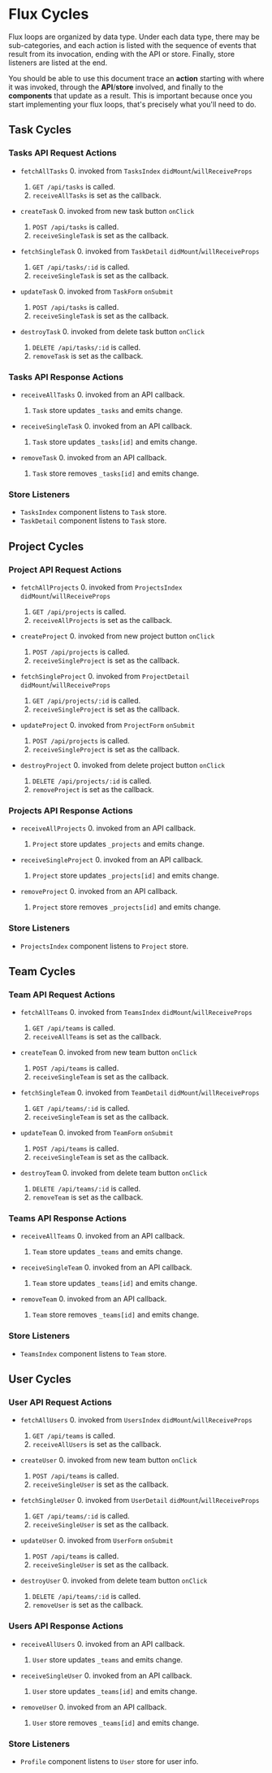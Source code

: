 # Flux Cycles

Flux loops are organized by data type. Under each data type, there may
be sub-categories, and each action is listed with the sequence of events
that result from its invocation, ending with the API or store. Finally,
store listeners are listed at the end.

You should be able to use this document trace an **action** starting
with where it was invoked, through the **API**/**store** involved, and
finally to the **components** that update as a result. This is important
because once you start implementing your flux loops, that's precisely
what you'll need to do.


## Task Cycles

### Tasks API Request Actions

* `fetchAllTasks`
  0. invoked from `TasksIndex` `didMount`/`willReceiveProps`
  1. `GET /api/tasks` is called.
  2. `receiveAllTasks` is set as the callback.

* `createTask`
  0. invoked from new task button `onClick`
  1. `POST /api/tasks` is called.
  2. `receiveSingleTask` is set as the callback.

* `fetchSingleTask`
  0. invoked from `TaskDetail` `didMount`/`willReceiveProps`
  1. `GET /api/tasks/:id` is called.
  2. `receiveSingleTask` is set as the callback.

* `updateTask`
  0. invoked from `TaskForm` `onSubmit`
  1. `POST /api/tasks` is called.
  2. `receiveSingleTask` is set as the callback.

* `destroyTask`
  0. invoked from delete task button `onClick`
  1. `DELETE /api/tasks/:id` is called.
  2. `removeTask` is set as the callback.

### Tasks API Response Actions

* `receiveAllTasks`
  0. invoked from an API callback.
  1. `Task` store updates `_tasks` and emits change.

* `receiveSingleTask`
  0. invoked from an API callback.
  1. `Task` store updates `_tasks[id]` and emits change.

* `removeTask`
  0. invoked from an API callback.
  1. `Task` store removes `_tasks[id]` and emits change.

### Store Listeners

* `TasksIndex` component listens to `Task` store.
* `TaskDetail` component listens to `Task` store.

## Project Cycles

### Project API Request Actions

* `fetchAllProjects`
  0. invoked from `ProjectsIndex` `didMount`/`willReceiveProps`
  1. `GET /api/projects` is called.
  2. `receiveAllProjects` is set as the callback.

* `createProject`
  0. invoked from new project button `onClick`
  1. `POST /api/projects` is called.
  2. `receiveSingleProject` is set as the callback.

* `fetchSingleProject`
  0. invoked from `ProjectDetail` `didMount`/`willReceiveProps`
  1. `GET /api/projects/:id` is called.
  2. `receiveSingleProject` is set as the callback.

* `updateProject`
  0. invoked from `ProjectForm` `onSubmit`
  1. `POST /api/projects` is called.
  2. `receiveSingleProject` is set as the callback.

* `destroyProject`
  0. invoked from delete project button `onClick`
  1. `DELETE /api/projects/:id` is called.
  2. `removeProject` is set as the callback.

### Projects API Response Actions

* `receiveAllProjects`
  0. invoked from an API callback.
  1. `Project` store updates `_projects` and emits change.

* `receiveSingleProject`
  0. invoked from an API callback.
  1. `Project` store updates `_projects[id]` and emits change.

* `removeProject`
  0. invoked from an API callback.
  1. `Project` store removes `_projects[id]` and emits change.

### Store Listeners

* `ProjectsIndex` component listens to `Project` store.

## Team Cycles

### Team API Request Actions

* `fetchAllTeams`
  0. invoked from `TeamsIndex` `didMount`/`willReceiveProps`
  1. `GET /api/teams` is called.
  2. `receiveAllTeams` is set as the callback.

* `createTeam`
  0. invoked from new team button `onClick`
  1. `POST /api/teams` is called.
  2. `receiveSingleTeam` is set as the callback.

* `fetchSingleTeam`
  0. invoked from `TeamDetail` `didMount`/`willReceiveProps`
  1. `GET /api/teams/:id` is called.
  2. `receiveSingleTeam` is set as the callback.

* `updateTeam`
  0. invoked from `TeamForm` `onSubmit`
  1. `POST /api/teams` is called.
  2. `receiveSingleTeam` is set as the callback.

* `destroyTeam`
  0. invoked from delete team button `onClick`
  1. `DELETE /api/teams/:id` is called.
  2. `removeTeam` is set as the callback.

### Teams API Response Actions

* `receiveAllTeams`
  0. invoked from an API callback.
  1. `Team` store updates `_teams` and emits change.

* `receiveSingleTeam`
  0. invoked from an API callback.
  1. `Team` store updates `_teams[id]` and emits change.

* `removeTeam`
  0. invoked from an API callback.
  1. `Team` store removes `_teams[id]` and emits change.

### Store Listeners

* `TeamsIndex` component listens to `Team` store.

## User Cycles

### User API Request Actions

* `fetchAllUsers`
  0. invoked from `UsersIndex` `didMount`/`willReceiveProps`
  1. `GET /api/teams` is called.
  2. `receiveAllUsers` is set as the callback.

* `createUser`
  0. invoked from new team button `onClick`
  1. `POST /api/teams` is called.
  2. `receiveSingleUser` is set as the callback.

* `fetchSingleUser`
  0. invoked from `UserDetail` `didMount`/`willReceiveProps`
  1. `GET /api/teams/:id` is called.
  2. `receiveSingleUser` is set as the callback.

* `updateUser`
  0. invoked from `UserForm` `onSubmit`
  1. `POST /api/teams` is called.
  2. `receiveSingleUser` is set as the callback.

* `destroyUser`
  0. invoked from delete team button `onClick`
  1. `DELETE /api/teams/:id` is called.
  2. `removeUser` is set as the callback.

### Users API Response Actions

* `receiveAllUsers`
  0. invoked from an API callback.
  1. `User` store updates `_teams` and emits change.

* `receiveSingleUser`
  0. invoked from an API callback.
  1. `User` store updates `_teams[id]` and emits change.

* `removeUser`
  0. invoked from an API callback.
  1. `User` store removes `_teams[id]` and emits change.

### Store Listeners

* `Profile` component listens to `User` store for user info.
